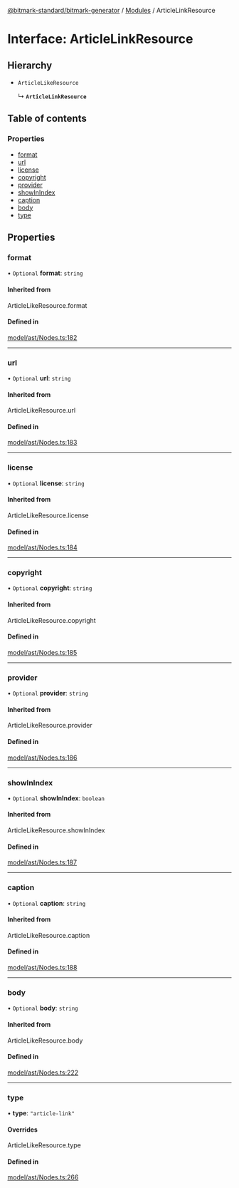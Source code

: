 [@bitmark-standard/bitmark-generator](../API.md) / [Modules](../modules.md) / ArticleLinkResource

# Interface: ArticleLinkResource

## Hierarchy

- `ArticleLikeResource`

  ↳ **`ArticleLinkResource`**

## Table of contents

### Properties

- [format](ArticleLinkResource.md#format)
- [url](ArticleLinkResource.md#url)
- [license](ArticleLinkResource.md#license)
- [copyright](ArticleLinkResource.md#copyright)
- [provider](ArticleLinkResource.md#provider)
- [showInIndex](ArticleLinkResource.md#showInIndex)
- [caption](ArticleLinkResource.md#caption)
- [body](ArticleLinkResource.md#body)
- [type](ArticleLinkResource.md#type)

## Properties

### format

• `Optional` **format**: `string`

#### Inherited from

ArticleLikeResource.format

#### Defined in

[model/ast/Nodes.ts:182](https://github.com/getMoreBrain/bitmark-generator/blob/a7a40de/src/model/ast/Nodes.ts#L182)

___

### url

• `Optional` **url**: `string`

#### Inherited from

ArticleLikeResource.url

#### Defined in

[model/ast/Nodes.ts:183](https://github.com/getMoreBrain/bitmark-generator/blob/a7a40de/src/model/ast/Nodes.ts#L183)

___

### license

• `Optional` **license**: `string`

#### Inherited from

ArticleLikeResource.license

#### Defined in

[model/ast/Nodes.ts:184](https://github.com/getMoreBrain/bitmark-generator/blob/a7a40de/src/model/ast/Nodes.ts#L184)

___

### copyright

• `Optional` **copyright**: `string`

#### Inherited from

ArticleLikeResource.copyright

#### Defined in

[model/ast/Nodes.ts:185](https://github.com/getMoreBrain/bitmark-generator/blob/a7a40de/src/model/ast/Nodes.ts#L185)

___

### provider

• `Optional` **provider**: `string`

#### Inherited from

ArticleLikeResource.provider

#### Defined in

[model/ast/Nodes.ts:186](https://github.com/getMoreBrain/bitmark-generator/blob/a7a40de/src/model/ast/Nodes.ts#L186)

___

### showInIndex

• `Optional` **showInIndex**: `boolean`

#### Inherited from

ArticleLikeResource.showInIndex

#### Defined in

[model/ast/Nodes.ts:187](https://github.com/getMoreBrain/bitmark-generator/blob/a7a40de/src/model/ast/Nodes.ts#L187)

___

### caption

• `Optional` **caption**: `string`

#### Inherited from

ArticleLikeResource.caption

#### Defined in

[model/ast/Nodes.ts:188](https://github.com/getMoreBrain/bitmark-generator/blob/a7a40de/src/model/ast/Nodes.ts#L188)

___

### body

• `Optional` **body**: `string`

#### Inherited from

ArticleLikeResource.body

#### Defined in

[model/ast/Nodes.ts:222](https://github.com/getMoreBrain/bitmark-generator/blob/a7a40de/src/model/ast/Nodes.ts#L222)

___

### type

• **type**: ``"article-link"``

#### Overrides

ArticleLikeResource.type

#### Defined in

[model/ast/Nodes.ts:266](https://github.com/getMoreBrain/bitmark-generator/blob/a7a40de/src/model/ast/Nodes.ts#L266)

